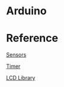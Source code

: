 # Arduino

# Reference

[Sensors](https://learn.adafruit.com/ir-breakbeam-sensors/arduino)


[Timer](https://learn.adafruit.com/toy-car-speed-timer/software)

[LCD Library](https://www.amazon.com/clouddrive/share/LI7UI3yUrjTky26cLQYxvdobJQenbPcaAtqVkMBlICd)
